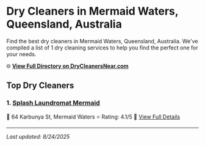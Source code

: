 # Dry Cleaners in Mermaid Waters, Queensland, Australia

Find the best dry cleaners in Mermaid Waters, Queensland, Australia. We've compiled a list of 1 dry cleaning services to help you find the perfect one for your needs.

🌐 **[View Full Directory on DryCleanersNear.com](https://drycleanersnear.com/city/Australia/Queensland/Mermaid%20Waters)**

## Top Dry Cleaners

### 1. [Splash Laundromat Mermaid](https://drycleanersnear.com/dryCleaner/68aa739739cc7c0899005c66/splash-laundromat-mermaid)
📍 64 Karbunya St, Mermaid Waters
⭐ Rating: 4.1/5
🔗 [View Full Details](https://drycleanersnear.com/dryCleaner/68aa739739cc7c0899005c66/splash-laundromat-mermaid)


---

*Last updated: 8/24/2025*
